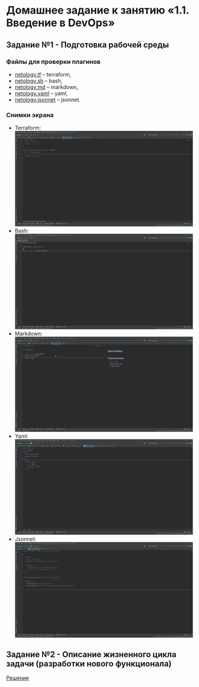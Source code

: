 # Домашнее задание к занятию «1.1. Введение в DevOps»

## Задание №1 - Подготовка рабочей среды

### Файлы для проверки плагинов

- [netology.tf](netology.tf) – terraform,
- [netology.sh](netology.sh) – bash,
- [netology.md](netology.md) – markdown, 
- [netology.yaml](netology.yaml) – yaml,
- [netology.jsonnet](netology.jsonnet) – jsonnet.

### Снимки экрана

- Terraform: ![Терраформ](img/terraform.png)
- Bash: ![bahs](img/bash.png)
- Markdown: ![markdown](img/markdown.png)
- Yaml: ![Yaml](img/yaml.png)
- Jsonnet: ![Jsonnet](img/jsonnet.png)

## Задание №2 - Описание жизненного цикла задачи (разработки нового функционала)

[Решение](lifecycle.txt)
